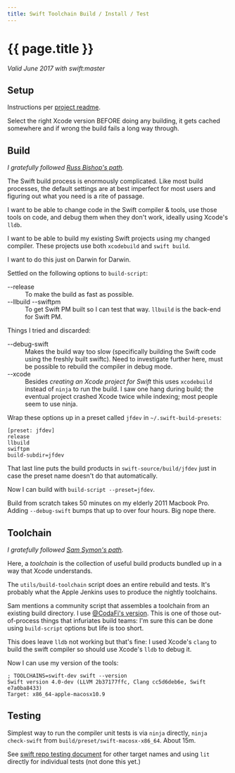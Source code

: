 ```yaml
---
title: Swift Toolchain Build / Install / Test
---
```

# {{ page.title }}

*Valid June 2017 with swift:master*

## Setup

Instructions per [project readme](https://github.com/apple/swift).

Select the right Xcode version BEFORE doing any building, it gets cached
somewhere and if wrong the build fails a long way through.

## Build

*I gratefully followed [Russ Bishop's path](https://news.realm.io/news/slug-russ-bishop-contributing-open-source-swift-proposal/).*

The Swift build process is enormously complicated.  Like most build processes,
the default settings are at best imperfect for most users and figuring out what
you need is a rite of passage.

I want to be able to change code in the Swift compiler & tools, use those tools
on code, and debug them when they don't work, ideally using Xcode's `lldb`.

I want to be able to build my existing Swift projects using my changed
compiler.  These projects use both `xcodebuild` and `swift build`.

I want to do this just on Darwin for Darwin.

Settled on the following options to `build-script`:
<dl>
<dt>--release</dt>
<dd>To make the build as fast as possible.</dd>
<dt>--llbuild --swiftpm</dt>
<dd>To get Swift PM built so I can test that way.  <code>llbuild</code> is the
back-end for Swift PM.</dd>
</dl>

Things I tried and discarded:
<dl>
<dt>--debug-swift</dt>
<dd>Makes the build way too slow (specifically building the Swift code using
the freshly built swiftc).  Need to investigate further here, must be
possible to rebuild the compiler in debug mode.</dd>
<dt>--xcode</dt>
<dd>Besides <i>creating an Xcode project for Swift</i> this uses
<code>xcodebuild</code> instead of <code>ninja</code> to run the build.  I saw
one hang during build; the eventual project crashed Xcode twice while indexing;
most people seem to use ninja.
</dd>
</dl>

Wrap these options up in a preset called `jfdev` in
`~/.swift-build-presets`:
```
[preset: jfdev]
release
llbuild
swiftpm
build-subdir=jfdev
```
That last line puts the build products in `swift-source/build/jfdev` just in
case the preset name doesn't do that automatically.

Now I can build with `build-script --preset=jfdev`.

Build from scratch takes 50 minutes on my elderly 2011 Macbook Pro.  Adding
`--debug-swift` bumps that up to over four hours.  Big nope there.

## Toolchain

*I gratefully followed [Sam Symon's path](https://samsymons.com/blog/exploring-swift-part-2-installing-custom-toolchains/).*

Here, a *toolchain* is the collection of useful build products bundled up in a
way that Xcode understands.

The `utils/build-toolchain` script does an entire rebuild and tests.  It's
probably what the Apple Jenkins uses to produce the nightly toolchains.

Sam mentions a community script that assembles a toolchain from an existing
build directory.  I use [@CodaFi's version](https://gist.github.com/CodaFi/e5a72d8c08bc4bc5df577ef18b3ac130).
This is one of those out-of-process things that infuriates build teams: I'm
sure this can be done using `build-script` options but life is too short.

This does leave `lldb` not working but that's fine: I used Xcode's `clang` to
build the swift compiler so should use Xcode's `lldb` to debug it.

Now I can use my version of the tools:
```shell
; TOOLCHAINS=swift-dev swift --version
Swift version 4.0-dev (LLVM 2b37177ffc, Clang cc5d6deb6e, Swift e7a0ba8433)
Target: x86_64-apple-macosx10.9
```

## Testing

Simplest way to run the compiler unit tests is via `ninja` directly,
`ninja check-swift` from `build/preset/swift-macosx-x86_64`.  About 15m.

See [swift repo testing document](https://github.com/apple/swift/blob/master/docs/Testing.rst)
for other target names and using `lit` directly for individual tests (not done
this yet.)
